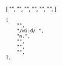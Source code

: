   [
        "",
        "",
        "",
        "",
        "",
        "",
    ]


    [
        "",
        "/wiːd/ ",
        "n.",
        "",
        "",
        "",
    ],